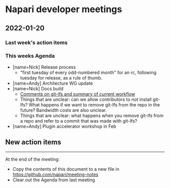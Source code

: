 # Napari developer meetings
## 2022-01-20

### Last week's action items

### This weeks Agenda

- [name=Nick] Release process
    - "first tuesday of every odd-numbered month" for an rc, following tuesday for release, as a rule of thumb.
- [name=Andy] Architecture WG update
- [name=Nick] Docs build
    - [Comments on git-lfs and summary of current workflow](https://github.com/napari/napari/issues/3529)
    - Things that are unclear: can we allow contributors to *not* install git-lfs? What happens if we want to remove git-lfs from the repo in the future? Bandwidth costs are also unclear.
    - Things that are unclear: what happens when you remove git-lfs from a repo and refer to a commit that was made with git-lfs?
- [name=Andy] Plugin accelerator workshop in Feb


## New action items

------

At the end of the meeting:
- Copy the contents of this document to a new file in https://github.com/napari/meeting-notes
- Clear out the Agenda from last meeting
